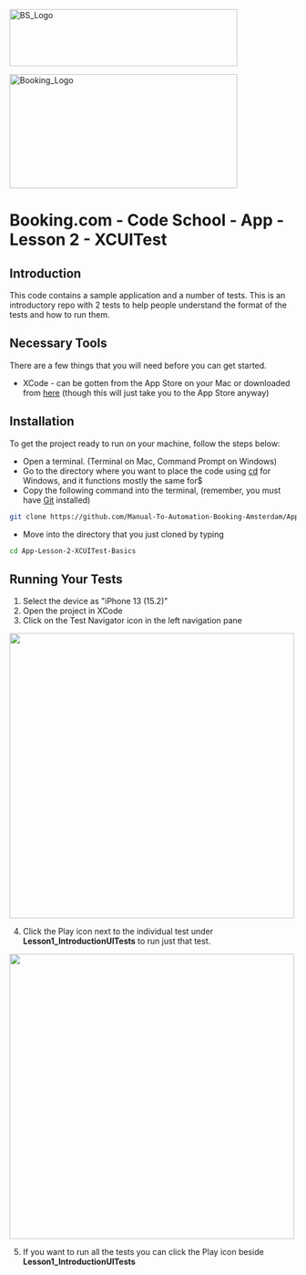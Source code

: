 <p float="left">
  <img src="https://d98b8t1nnulk5.cloudfront.net/production/images/layout/logo-header.png?1469004780" width="400" height="100" title="BS_Logo">
    <div></div>
  <img src="https://logos-world.net/wp-content/uploads/2021/08/Booking-Logo.png" width="400" height="200" title="Booking_Logo">
</p>

# Booking.com - Code School - App - Lesson 2 - XCUITest

## Introduction

This code contains a sample application and a number of tests. This is an introductory repo with 2 tests to help people understand the format of the tests and how to run them.

## Necessary Tools

There are a few things that you will need before you can get started.

* XCode - can be gotten from the App Store on your Mac or downloaded from [here](https://developer.apple.com/xcode/resources/) (though this will just take you to the App Store anyway)

## Installation

To get the project ready to run on your machine, follow the steps below:

* Open a terminal. (Terminal on Mac, Command Prompt on Windows)
* Go to the directory where you want to place the code using [cd](https://docs.microsoft.com/en-us/windows-server/administration/windows-commands/cd) for Windows, and it functions mostly the same for$
* Copy the following command into the terminal, (remember, you must have [Git](https://git-scm.com/downloads) installed)
```sh
git clone https://github.com/Manual-To-Automation-Booking-Amsterdam/App-Lesson-2-XCUITest-Basics.git
```
* Move into the directory that you just cloned by typing
```sh
cd App-Lesson-2-XCUITest-Basics
```

## Running Your Tests

1. Select the device as "iPhone 13 (15.2)"
2. Open the project in XCode
3. Click on the Test Navigator icon in the left navigation pane

<img src="https://i.imgur.com/HgpG590.png" height="500" width="500"/>

4. Click the Play icon next to the individual test under <b>Lesson1_IntroductionUITests</b> to run just that test.

<img src="https://i.imgur.com/dyAbFxh.png" height="500" width="500"/>

5. If you want to run all the tests you can click the Play icon beside <b>Lesson1_IntroductionUITests</b>
